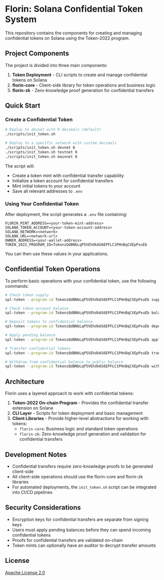 # Florin: Solana Confidential Token System

This repository contains the components for creating and managing confidential tokens on Solana using the Token-2022 program.

## Project Components

The project is divided into three main components:

1. **Token Deployment** - CLI scripts to create and manage confidential tokens on Solana
2. **florin-core** - Client-side library for token operations and business logic
3. **florin-zk** - Zero-knowledge proof generation for confidential transfers

## Quick Start

### Create a Confidential Token

```bash
# Deploy to devnet with 9 decimals (default)
./scripts/init_token.sh

# Deploy to a specific network with custom decimals
./scripts/init_token.sh devnet 6
./scripts/init_token.sh testnet 9
./scripts/init_token.sh mainnet 8
```

The script will:
- Create a token mint with confidential transfer capability
- Initialize a token account for confidential transfers
- Mint initial tokens to your account
- Save all relevant addresses to `.env`

### Using Your Confidential Token

After deployment, the script generates a `.env` file containing:

```
FLORIN_MINT_ADDRESS=<your-token-mint-address>
SOLANA_TOKEN_ACCOUNT=<your-token-account-address>
SOLANA_NETWORK=<network>
SOLANA_URL=<network-url>
OWNER_ADDRESS=<your-wallet-address>
TOKEN_2022_PROGRAM_ID=TokenzQdBNbLqP5VEhdkAS6EPFLC1PHnBqCXEpPxuEb
```

You can then use these values in your applications.

## Confidential Token Operations

To perform basic operations with your confidential token, use the following commands:

```bash
# Check token supply
spl-token --program-id TokenzQdBNbLqP5VEhdkAS6EPFLC1PHnBqCXEpPxuEb supply <MINT_ADDRESS>

# Check token account balance
spl-token --program-id TokenzQdBNbLqP5VEhdkAS6EPFLC1PHnBqCXEpPxuEb balance <TOKEN_ACCOUNT>

# Deposit tokens to confidential balance
spl-token --program-id TokenzQdBNbLqP5VEhdkAS6EPFLC1PHnBqCXEpPxuEb deposit-confidential-tokens <MINT_ADDRESS> <AMOUNT>

# Apply pending balance
spl-token --program-id TokenzQdBNbLqP5VEhdkAS6EPFLC1PHnBqCXEpPxuEb apply-pending-balance --address <TOKEN_ACCOUNT>

# Transfer confidential tokens
spl-token --program-id TokenzQdBNbLqP5VEhdkAS6EPFLC1PHnBqCXEpPxuEb transfer <MINT_ADDRESS> <AMOUNT> <DESTINATION_ACCOUNT> --confidential

# Withdraw from confidential balance to public balance
spl-token --program-id TokenzQdBNbLqP5VEhdkAS6EPFLC1PHnBqCXEpPxuEb withdraw-confidential-tokens <MINT_ADDRESS> <AMOUNT>
```

## Architecture

Florin uses a layered approach to work with confidential tokens:

1. **Token-2022 On-chain Program** - Provides the confidential transfer extension on Solana
2. **CLI Layer** - Scripts for token deployment and basic management
3. **Client Libraries** - Provide higher-level abstractions for working with tokens:
   - `florin-core`: Business logic and standard token operations
   - `florin-zk`: Zero-knowledge proof generation and validation for confidential transfers

## Development Notes

- Confidential transfers require zero-knowledge proofs to be generated client-side
- All client-side operations should use the florin-core and florin-zk libraries
- For automated deployments, the `init_token.sh` script can be integrated into CI/CD pipelines

## Security Considerations

- Encryption keys for confidential transfers are separate from signing keys
- Users must apply pending balances before they can spend incoming confidential tokens
- Proofs for confidential transfers are validated on-chain
- Token mints can optionally have an auditor to decrypt transfer amounts

## License

[Apache License 2.0](LICENSE)
